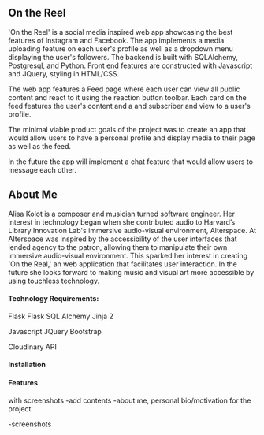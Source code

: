 ## On the Reel

'On the Reel' is a social media inspired web app showcasing the best features of Instagram and Facebook. 
The app implements a media uploading feature on each user's profile as well as a dropdown menu displaying the 
user's followers. The backend is built with SQLAlchemy, Postgresql, and Python. Front end features are constructed with Javascript and JQuery, 
styling in HTML/CSS. 

The web app features a Feed page where each user can view all public content and react to it using the 
reaction button toolbar. Each card on the feed features the user's content and a 
and subscriber and view to a user's profile. 

The minimal viable product goals of the project was to create an app that would allow users to have a personal profile 
and display media to their page as well as the feed. 

In the future the app will implement a chat feature that would allow users to message each other. 

## About Me

Alisa Kolot is a composer and musician turned software engineer. Her interest in technology began when she contributed audio to Harvard’s Library Innovation Lab's immersive audio-visual environment, Alterspace. At Alterspace was inspired by the accessibility of the user interfaces that lended agency to the patron, allowing them to manipulate their own immersive audio-visual environment. This sparked her interest in creating 'On the Real,' an web application that facilitates user interaction. In the future she looks forward to making music and visual art more accessible by using touchless technology. 


#### Technology Requirements: 

Flask 
Flask SQL Alchemy
Jinja 2

Javascript 
JQuery
Bootstrap 

Cloudinary API

#### Installation

#### Features
with screenshots
-add contents 
-about me, personal bio/motivation for the project

-screenshots






